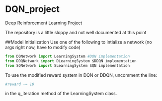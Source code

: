 # DQN_project
Deep Reinforcement Learning Project

The repository is a little sloppy and not well documented at this point

##Model Initialization
Use one of the following to intialize a network (no args right now, have to modify code)
```python
from DQNetwork import LearningSystem #DQN implementation
from DDQNetwork import DLearningSystem $DDQN implementation
from SQNetwork import SLearningSystem SQN implementation
```

To use the modified reward system in DQN or DDQN, uncomment the line:
```python
#reward -= 10
```
in the q_iteration method of the LearningSystem class.
